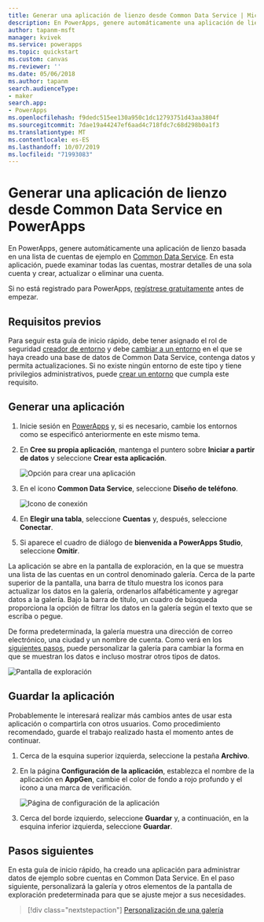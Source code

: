 ```yaml
---
title: Generar una aplicación de lienzo desde Common Data Service | Microsoft Docs
description: En PowerApps, genere automáticamente una aplicación de lienzo para administrar datos en Common Data Service
author: tapanm-msft
manager: kvivek
ms.service: powerapps
ms.topic: quickstart
ms.custom: canvas
ms.reviewer: ''
ms.date: 05/06/2018
ms.author: tapanm
search.audienceType:
- maker
search.app:
- PowerApps
ms.openlocfilehash: f9dedc515ee130a950c1dc12793751d43aa3804f
ms.sourcegitcommit: 7dae19a44247ef6aad4c718fdc7c68d298b0a1f3
ms.translationtype: MT
ms.contentlocale: es-ES
ms.lasthandoff: 10/07/2019
ms.locfileid: "71993083"
---
```

# <a name="generate-a-canvas-app-from-common-data-service-in-powerapps"></a>Generar una aplicación de lienzo desde Common Data Service en PowerApps

En PowerApps, genere automáticamente una aplicación de lienzo basada en una lista de cuentas de ejemplo en [Common Data Service](../common-data-service/data-platform-intro.md). En esta aplicación, puede examinar todas las cuentas, mostrar detalles de una sola cuenta y crear, actualizar o eliminar una cuenta.

Si no está registrado para PowerApps, [regístrese gratuitamente](https://web.powerapps.com?utm_source=padocs&utm_medium=linkinadoc&utm_campaign=referralsfromdoc) antes de empezar.

## <a name="prerequisites"></a>Requisitos previos

Para seguir esta guía de inicio rápido, debe tener asignado el rol de seguridad [creador de entorno](https://docs.microsoft.com/power-platform/admin/database-security#predefined-security-roles) y debe [cambiar a un entorno](working-with-environments.md) en el que se haya creado una base de datos de Common Data Service, contenga datos y permita actualizaciones. Si no existe ningún entorno de este tipo y tiene privilegios administrativos, puede [crear un entorno](https://docs.microsoft.com/power-platform/admin/environments-administration#create-an-environment) que cumpla este requisito.

## <a name="generate-an-app"></a>Generar una aplicación

1. Inicie sesión en [PowerApps](https://web.powerapps.com?utm_source=padocs&utm_medium=linkinadoc&utm_campaign=referralsfromdoc) y, si es necesario, cambie los entornos como se especificó anteriormente en este mismo tema.

1. En **Cree su propia aplicación**, mantenga el puntero sobre **Iniciar a partir de datos** y seleccione **Crear esta aplicación**.

    ![Opción para crear una aplicación](./media/data-platform-create-app/start-from-data.png)

1. En el icono **Common Data Service**, seleccione **Diseño de teléfono**.

    ![Icono de conexión](./media/data-platform-create-app/connection-tile.png)

1. En **Elegir una tabla**, seleccione **Cuentas** y, después, seleccione **Conectar**.

1. Si aparece el cuadro de diálogo de **bienvenida a PowerApps Studio**, seleccione **Omitir**.

La aplicación se abre en la pantalla de exploración, en la que se muestra una lista de las cuentas en un control denominado galería. Cerca de la parte superior de la pantalla, una barra de título muestra los iconos para actualizar los datos en la galería, ordenarlos alfabéticamente y agregar datos a la galería. Bajo la barra de título, un cuadro de búsqueda proporciona la opción de filtrar los datos en la galería según el texto que se escriba o pegue. 

De forma predeterminada, la galería muestra una dirección de correo electrónico, una ciudad y un nombre de cuenta. Como verá en los [siguientes pasos](data-platform-create-app.md#next-steps), puede personalizar la galería para cambiar la forma en que se muestran los datos e incluso mostrar otros tipos de datos.

![Pantalla de exploración](./media/data-platform-create-app/browse-screen.png)

## <a name="save-the-app"></a>Guardar la aplicación
Probablemente le interesará realizar más cambios antes de usar esta aplicación o compartirla con otros usuarios. Como procedimiento recomendado, guarde el trabajo realizado hasta el momento antes de continuar.

1. Cerca de la esquina superior izquierda, seleccione la pestaña **Archivo**.

1. En la página **Configuración de la aplicación**, establezca el nombre de la aplicación en **AppGen**, cambie el color de fondo a rojo profundo y el icono a una marca de verificación.

    ![Página de configuración de la aplicación](./media/data-platform-create-app/app-settings.png)

1. Cerca del borde izquierdo, seleccione **Guardar** y, a continuación, en la esquina inferior izquierda, seleccione **Guardar**.

## <a name="next-steps"></a>Pasos siguientes
En esta guía de inicio rápido, ha creado una aplicación para administrar datos de ejemplo sobre cuentas en Common Data Service. En el paso siguiente, personalizará la galería y otros elementos de la pantalla de exploración predeterminada para que se ajuste mejor a sus necesidades.

> [!div class="nextstepaction"]
> [Personalización de una galería](customize-layout-sharepoint.md)
